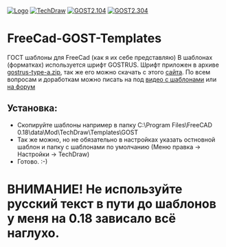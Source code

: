 [![Logo](https://raw.githubusercontent.com/xSpVx/FreeCad-GOST-Templates/master/images/FreeCad.png)](https://www.freecadweb.org/) 
[![TechDraw](https://raw.githubusercontent.com/xSpVx/FreeCad-GOST-Templates/master/images/TechDraw.png)](https://www.freecadweb.org/wiki/TechDraw_Module/ru) 
[![GOST2.104](https://raw.githubusercontent.com/xSpVx/FreeCad-GOST-Templates/master/images/GOST_2104-2006.png)](http://docs.cntd.ru/document/1200045443) 
[![GOST2.304](https://raw.githubusercontent.com/xSpVx/FreeCad-GOST-Templates/master/images/GOST_2.304-1981.png)](http://docs.cntd.ru/document/1200003503)
# FreeCad-GOST-Templates
ГОСТ шаблоны для FreeCad (как я их себе представляю)
В шаблонах (форматках) используется шрифт GOSTRUS.
Шрифт приложен в архиве [gostrus-type-a.zip](https://github.com/xSpVx/FreeCad-GOST-Templates/blob/master/TechDraw/gostrus-type-a.zip), так же его можно скачать с этого [сайта](https://fontlibrary.org/ru/font/gostrus-type-a).
По всем вопросам и доработкам можно писать на под [видео с шаблонами](https://youtu.be/staTJjwDF6Y) или [на форум](https://forum.freecadweb.org/viewtopic.php?f=29&t=33795&sid=69c696fdce1b5ff4935ce3477883e3cd)

Установка:
----------
- Скопируйте шаблоны например в папку C:\Program Files\FreeCAD 0.18\data\Mod\TechDraw\Templates\GOST
- Так же можно, но не обязательно в настройках указать остновной шаблон и папку с шаблонами по умолчанию (Меню правка -> Настройки -> TechDraw)
- Готово. :-)

# ВНИМАНИЕ! Не используйте русский текст в пути до шаблонов у меня на 0.18 зависало всё наглухо.
